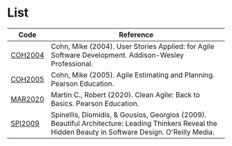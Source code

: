 # List

|Code|Reference|
|---|---|
|[COH2004](User-Stories-Applied-for-Agile-Software-Development.md)|Cohn, Mike (2004). User Stories Applied: for Agile Software Development. Addison-Wesley Professional.|
|[COH2005](Agile-Estimating-and-Planning.md)|Cohn, Mike (2005). Agile Estimating and Planning. Pearson Education.|
|[MAR2020](Clean-Agile-Back-to-Basics.md)|Martin C., Robert (2020). Clean Agile: Back to Basics. Pearson Education.|
|[SPI2009](Beautiful-Architecture-Leading-Thinkers-Reveal-the-Hidden-Beauty-in-Software-Design.md)|Spinellis, Diomidis, & Gousios, Georgios (2009). Beautiful Architecture: Leading Thinkers Reveal the Hidden Beauty in Software Design. O'Reilly Media.|